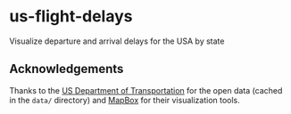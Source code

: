 # us-flight-delays

Visualize departure and arrival delays for the USA by state

## Acknowledgements

Thanks to the [US Department of Transportation](https://www.bts.dot.gov/) for the open data (cached in the `data/` directory) and [MapBox](https://www.mapbox.com/) for their visualization tools.
